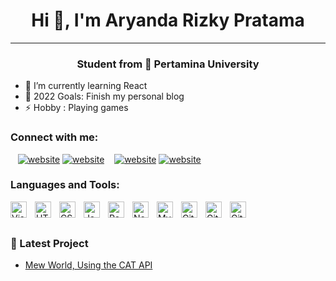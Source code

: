 <h1 align="center">Hi 👋, I'm Aryanda Rizky Pratama</h1>

---

<h3 align="center">Student from 🏫 Pertamina University</h3>

- 🌱 I’m currently learning React
- 🥅 2022 Goals: Finish my personal blog
- ⚡ Hobby : Playing games

### Connect with me:

<!-- [![website](./img/globe-light.svg)](https://codestackr.com#gh-light-mode-only)
[![website](./img/globe-dark.svg)](https://codestackr.com#gh-dark-mode-only) -->

&nbsp;&nbsp;
[![website](./img/linkedin-light.svg)](https://www.linkedin.com/in/aryanda-rizky-pratama-b364a11a4/#gh-light-mode-only)
[![website](./img/linkedin-dark.svg)](https://www.linkedin.com/in/aryanda-rizky-pratama-b364a11a4/#gh-dark-mode-only)
&nbsp;&nbsp;
[![website](./img/instagram-light.svg)](https://www.instagram.com/aryandarizky7/#gh-light-mode-only)
[![website](./img/instagram-dark.svg)](https://www.instagram.com/aryandarizky7/#gh-dark-mode-only)

### Languages and Tools:

<img align="left" alt="Visual Studio Code" width="26px" src="https://cdn.jsdelivr.net/gh/devicons/devicon/icons/vscode/vscode-original.svg" style="padding-right:10px;" />
<img align="left" alt="HTML5" width="26px" src="https://cdn.jsdelivr.net/gh/devicons/devicon/icons/html5/html5-original.svg" style="padding-right:10px;" />
<img align="left" alt="CSS3" width="26px" src="https://cdn.jsdelivr.net/gh/devicons/devicon/icons/css3/css3-original.svg" style="padding-right:10px;" />
<img align="left" alt="JavaScript" width="26px" src="https://cdn.jsdelivr.net/gh/devicons/devicon/icons/javascript/javascript-original.svg" style="padding-right:10px;" />
<img align="left" alt="React" width="26px" src="https://cdn.jsdelivr.net/gh/devicons/devicon/icons/react/react-original.svg" style="padding-right:10px;" />
<img align="left" alt="Node.js" width="26px" src="https://cdn.jsdelivr.net/gh/devicons/devicon/icons/nodejs/nodejs-original.svg" style="padding-right:10px;" />
<img align="left" alt="MySQL" width="26px" src="https://cdn.jsdelivr.net/gh/devicons/devicon/icons/mysql/mysql-original.svg" style="padding-right:10px;" />
<img align="left" alt="Git" width="26px" src="https://cdn.jsdelivr.net/gh/devicons/devicon/icons/git/git-original.svg" style="padding-right:10px;" />
<img align="left" alt="GitHub" width="26px" src="https://user-images.githubusercontent.com/3369400/139447912-e0f43f33-6d9f-45f8-be46-2df5bbc91289.png" style="padding-right:10px;" />
<img align="left" alt="GitHub" width="26px" src="https://user-images.githubusercontent.com/3369400/139448065-39a229ba-4b06-434b-bc67-616e2ed80c8f.png" style="padding-right:10px;" />

<br />
<br />

### 📕 Latest Project

<!-- Project-POST-LIST:START -->

- [Mew World, Using the CAT API](https://meow-world-k2ncf4rom-aryanda04.vercel.app/)

<!-- Project-POST-LIST:END -->

[website]:
[youtube]:
[instagram]: https://www.instagram.com/aryandarizky7/
[linkedin]: https://www.linkedin.com/in/aryanda-rizky-pratama-b364a11a4/
